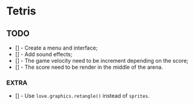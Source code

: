 # Tetris

## TODO

- [] - Create a menu and interface;
- [] - Add sound effects;
- [] - The game velocity need to be increment depending on the score;
- [] - The score need to be render in the middle of the arena.

### EXTRA

- [] - Use `love.graphics.retangle()` instead of `sprites`.
